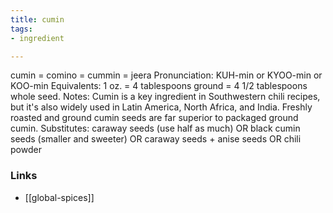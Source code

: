 ```yaml
---
title: cumin
tags:
- ingredient

---
```

cumin = comino = cummin = jeera Pronunciation: KUH-min or KYOO-min or KOO-min Equivalents: 1 oz. = 4 tablespoons ground = 4 1/2 tablespoons whole seed. Notes: Cumin is a key ingredient in Southwestern chili recipes, but it's also widely used in Latin America, North Africa, and India. Freshly roasted and ground cumin seeds are far superior to packaged ground cumin. Substitutes: caraway seeds (use half as much) OR black cumin seeds (smaller and sweeter) OR caraway seeds + anise seeds OR chili powder

### Links

* [[global-spices]]
